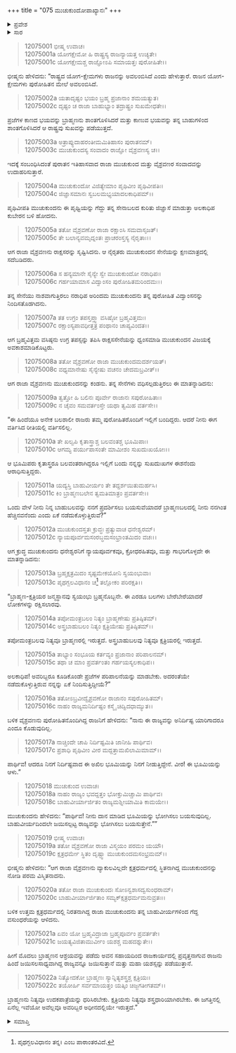 +++
title = "075 ಮುಚುಕುಂದೋಪಾಖ್ಯಾನಃ"
+++

<details><summary>ಪ್ರವೇಶ</summary>


।।   ಓಂ ಓಂ ನಮೋ ನಾರಾಯಣಾಯ।।   ಶ್ರೀ ವೇದವ್ಯಾಸಾಯ ನಮಃ ।।

ಶ್ರೀ ಕೃಷ್ಣದ್ವೈಪಾಯನ ವೇದವ್ಯಾಸ ವಿರಚಿತ  

**ಶ್ರೀ ಮಹಾಭಾರತ**

**ಶಾಂತಿ ಪರ್ವ**

**ರಾಜಧರ್ಮ ಪರ್ವ**

**ಅಧ್ಯಾಯ 75**

</details>

<details><summary>ಸಾರ</summary>

ಬ್ರಹ್ಮ-ಕ್ಷತ್ರರ ಸಂಬಂಧದ ಕುರಿತಾದ ಮುಚುಕುಂದೋಽಪಾಖ್ಯಾನ (1-22).


</details>



> 12075001 ಭೀಷ್ಮ ಉವಾಚ।  
12075001a ಯೋಗಕ್ಷೇಮೋ ಹಿ ರಾಷ್ಟ್ರಸ್ಯ ರಾಜನ್ಯಾಯತ್ತ ಉಚ್ಯತೇ।  
12075001c ಯೋಗಕ್ಷೇಮಶ್ಚ ರಾಜ್ಞೋಽಪಿ ಸಮಾಯತ್ತಃ ಪುರೋಹಿತೇ।।

ಭೀಷ್ಮನು ಹೇಳಿದನು: “ರಾಷ್ಟ್ರದ ಯೋಗ-ಕ್ಷೇಮಗಳು ರಾಜನನ್ನು ಅವಲಂಬಿಸಿದೆ ಎಂದು ಹೇಳುತ್ತಾರೆ. ರಾಜನ ಯೋಗ-ಕ್ಷೇಮಗಳು ಪುರೋಹಿತನ ಮೇಲೆ ಅವಲಂಬಿಸಿದೆ.

> 12075002a ಯತಾದೃಷ್ಟಂ ಭಯಂ ಬ್ರಹ್ಮ ಪ್ರಜಾನಾಂ ಶಮಯತ್ಯುತ।  
12075002c ದೃಷ್ಟಂ ಚ ರಾಜಾ ಬಾಹುಭ್ಯಾಂ ತದ್ರಾಷ್ಟ್ರಂ ಸುಖಮೇಧತೇ।।

ಪ್ರಜೆಗಳ ಕಾಣದ ಭಯವನ್ನು ಬ್ರಾಹ್ಮಣನು ಶಾಂತಗೊಳಿಸಿದರೆ ಮತ್ತು ಕಾಣುವ ಭಯವನ್ನು ತನ್ನ ಬಾಹುಗಳಿಂದ ಶಾಂತಗೊಳಿಸಿದರೆ ಆ ರಾಷ್ಟ್ರವು ಸುಖವನ್ನು ಪಡೆಯುತ್ತದೆ.

> 12075003a ಅತ್ರಾಪ್ಯುದಾಹರಂತೀಮಮಿತಿಹಾಸಂ ಪುರಾತನಮ್।  
12075003c ಮುಚುಕುಂದಸ್ಯ ಸಂವಾದಂ ರಾಜ್ಞೋ ವೈಶ್ರವಣಸ್ಯ ಚ।।

ಇದಕ್ಕೆ ಸಂಬಂಧಿಸಿದಂತೆ ಪುರಾತನ ಇತಿಹಾಸವಾದ ರಾಜಾ ಮುಚುಕುಂದ ಮತ್ತು ವೈಶ್ರವಣರ ಸಂವಾದವನ್ನು ಉದಾಹರಿಸುತ್ತಾರೆ.

> 12075004a ಮುಚುಕುಂದೋ ವಿಜಿತ್ಯೇಮಾಂ ಪೃಥಿವೀಂ ಪೃಥಿವೀಪತಿಃ।  
12075004c ಜಿಜ್ಞಾಸಮಾನಃ ಸ್ವಬಲಮಭ್ಯಯಾದಲಕಾಧಿಪಮ್।।

ಪೃಥಿವೀಪತಿ ಮುಚುಕುಂದನು ಈ ಪೃಥ್ವಿಯನ್ನು ಗೆದ್ದು ತನ್ನ ಸೇನಾಬಲದ ಕುರಿತು ಜಿಜ್ಞಾಸೆ ಮಾಡುತ್ತಾ ಅಲಕಾಧಿಪ ಕುಬೇರನ ಬಳಿ ಹೋದನು.

> 12075005a ತತೋ ವೈಶ್ರವಣೋ ರಾಜಾ ರಕ್ಷಾಂಸಿ ಸಮವಾಸೃಜತ್।  
12075005c ತೇ ಬಲಾನ್ಯವಮೃದ್ನಂತಃ ಪ್ರಾಚರಂಸ್ತಸ್ಯ ನೈರೃತಾಃ।।

ಆಗ ರಾಜಾ ವೈಶ್ರವಣನು ರಾಕ್ಷಸರನ್ನು ಸೃಷ್ಟಿಸಿದನು. ಆ ನೈರೃತರು ಮುಚುಕುಂದನ ಸೇನೆಯನ್ನು ಕ್ಷಣಮಾತ್ರದಲ್ಲಿ ಸದೆಬಡಿದರು.

> 12075006a ಸ ಹನ್ಯಮಾನೇ ಸೈನ್ಯೇ ಸ್ವೇ ಮುಚುಕುಂದೋ ನರಾಧಿಪಃ।  
12075006c ಗರ್ಹಯಾಮಾಸ ವಿದ್ವಾಂಸಂ ಪುರೋಹಿತಮರಿಂದಮಃ।।

ತನ್ನ ಸೇನೆಯು ನಾಶವಾಗುತ್ತಿರಲು ನರಾಧಿಪ ಅರಿಂದಮ ಮುಚುಕುಂದನು ತನ್ನ ಪುರೋಹಿತ ವಿದ್ವಾಂಸನನ್ನು ನಿಂದಿಸತೊಡಗಿದನು.

> 12075007a ತತ ಉಗ್ರಂ ತಪಸ್ತಪ್ತ್ವಾ ವಸಿಷ್ಠೋ ಬ್ರಹ್ಮವಿತ್ತಮಃ।  
12075007c ರಕ್ಷಾಂಸ್ಯಪಾವಧೀತ್ತತ್ರ ಪಂಥಾನಂ ಚಾಪ್ಯವಿಂದತ।।

ಆಗ ಬ್ರಹ್ಮವಿತ್ತಮ ವಸಿಷ್ಠನು ಉಗ್ರ ತಪಸ್ಸನ್ನು ತಪಿಸಿ ರಾಕ್ಷಸಸೇನೆಯನ್ನು ಧ್ವಂಸಮಾಡಿ ಮುಚುಕುಂದನ ವಿಜಯಕ್ಕೆ ಅವಕಾಶಮಾಡಿಕೊಟ್ಟರು.

> 12075008a ತತೋ ವೈಶ್ರವಣೋ ರಾಜಾ ಮುಚುಕುಂದಮದರ್ಶಯತ್।  
12075008c ವಧ್ಯಮಾನೇಷು ಸೈನ್ಯೇಷು ವಚನಂ ಚೇದಮಬ್ರವೀತ್।।

ಆಗ ರಾಜಾ ವೈಶ್ರವಣನು ಮುಚುಕುಂದನನ್ನು ಕಂಡನು. ತನ್ನ ಸೇನೆಗಳು ವಧಿಸಲ್ಪಡುತ್ತಿರಲು ಈ ಮಾತನ್ನಾಡಿದನು:

> 12075009a ತ್ವತ್ತೋ ಹಿ ಬಲಿನಃ ಪೂರ್ವೇ ರಾಜಾನಃ ಸಪುರೋಹಿತಾಃ।  
12075009c ನ ಚೈವಂ ಸಮವರ್ತಂಸ್ತೇ ಯಥಾ ತ್ವಮಿಹ ವರ್ತಸೇ।।

“ಈ ಹಿಂದೆಯೂ ಅನೇಕ ಬಲಶಾಲೀ ರಾಜರು ತಮ್ಮ ಪುರೋಹಿತರೊಂದಿಗೆ ಇಲ್ಲಿಗೆ ಬಂದಿದ್ದರು. ಆದರೆ ನೀನು ಈಗ ವರ್ತಿಸಿದ ರೀತಿಯಲ್ಲಿ ವರ್ತಿಸಲಿಲ್ಲ.

> 12075010a ತೇ ಖಲ್ವಪಿ ಕೃತಾಸ್ತ್ರಾಶ್ಚ ಬಲವಂತಶ್ಚ ಭೂಮಿಪಾಃ।  
12075010c ಆಗಮ್ಯ ಪರ್ಯುಪಾಸಂತೇ ಮಾಮೀಶಂ ಸುಖದುಃಖಯೋಃ।।

ಆ ಭೂಮಿಪರು ಕೃತಾಸ್ತ್ರರೂ ಬಲವಂತರಾಗಿದ್ದರೂ ಇಲ್ಲಿಗೆ ಬಂದು ನನ್ನನ್ನು ಸುಖದುಃಖಗಳ ಈಶನೆಂದು ಆರಾಧಿಸುತ್ತಿದ್ದರು.

> 12075011a ಯದ್ಯಸ್ತಿ ಬಾಹುವೀರ್ಯಂ ತೇ ತದ್ದರ್ಶಯಿತುಮರ್ಹಸಿ।  
12075011c ಕಿಂ ಬ್ರಾಹ್ಮಣಬಲೇನ ತ್ವಮತಿಮಾತ್ರಂ ಪ್ರವರ್ತಸೇ।।

ಒಂದು ವೇಳೆ ನೀನು ನಿನ್ನ ಬಾಹುಬಲವನ್ನು ನನಗೆ ಪ್ರದರ್ಶಿಸಲು ಬಯಸುವೆಯಾದರೆ ಬ್ರಾಹ್ಮಣಬಲದಲ್ಲಿ ನೀನು ನನಗಿಂತ ಹೆಚ್ಚಿನವನೆಂದು ಎಂದು ಏಕೆ ನಡೆದುಕೊಳ್ಳುತ್ತಿರುವೆ?”

> 12075012a ಮುಚುಕುಂದಸ್ತತಃ ಕ್ರುದ್ಧಃ ಪ್ರತ್ಯುವಾಚ ಧನೇಶ್ವರಮ್।  
12075012c ನ್ಯಾಯಪೂರ್ವಮಸಂರಬ್ಧಮಸಂಭ್ರಾಂತಮಿದಂ ವಚಃ।।

ಆಗ ಕ್ರುದ್ಧ ಮುಚುಕುಂದನು ಧನೇಶ್ವರನಿಗೆ ನ್ಯಾಯಪೂರ್ವಕವೂ, ಕ್ರೋಧರಹಿತವೂ, ಮತ್ತು ಗಾಭರಿಗೊಳ್ಳದೇ ಈ ಮಾತನ್ನಾಡಿದನು:

> 12075013a ಬ್ರಹ್ಮಕ್ಷತ್ರಮಿದಂ ಸೃಷ್ಟಮೇಕಯೋನಿ ಸ್ವಯಂಭುವಾ।  
12075013c ಪೃಥಗ್ಬಲವಿಧಾನಂ ಚ[^1] ತಲ್ಲೋಕಂ ಪರಿರಕ್ಷತಿ।।

“ಬ್ರಾಹ್ಮಣ-ಕ್ಷತ್ರಿಯರ ಜನ್ಮಸ್ಥಾನವು ಸ್ವಯಂಭು ಬ್ರಹ್ಮನೊಬ್ಬನೇ. ಈ ಎರಡೂ ಬಲಗಳು ಬೇರೆಬೇರೆಯಾದರೆ ಲೋಕಗಳನ್ನು ರಕ್ಷಿಸಲಾರವು.

> 12075014a ತಪೋಮಂತ್ರಬಲಂ ನಿತ್ಯಂ ಬ್ರಾಹ್ಮಣೇಷು ಪ್ರತಿಷ್ಠಿತಮ್।  
12075014c ಅಸ್ತ್ರಬಾಹುಬಲಂ ನಿತ್ಯಂ ಕ್ಷತ್ರಿಯೇಷು ಪ್ರತಿಷ್ಠಿತಮ್।।

ತಪೋಮಂತ್ರಬಲವು ನಿತ್ಯವೂ ಬ್ರಾಹ್ಮಣರಲ್ಲಿ ಇರುತ್ತದೆ. ಅಸ್ತ್ರಬಾಹುಬಲವು ನಿತ್ಯವೂ ಕ್ಷತ್ರಿಯರಲ್ಲಿ ಇರುತ್ತದೆ.

> 12075015a ತಾಭ್ಯಾಂ ಸಂಭೂಯ ಕರ್ತವ್ಯಂ ಪ್ರಜಾನಾಂ ಪರಿಪಾಲನಮ್।  
12075015c ತಥಾ ಚ ಮಾಂ ಪ್ರವರ್ತಂತಂ ಗರ್ಹಯಸ್ಯಲಕಾಧಿಪ।।

ಅಲಕಾಧಿಪ! ಅವರಿಬ್ಬರೂ ಕೂಡಿಕೊಂಡೇ ಪ್ರಜೆಗಳ ಪರಿಪಾಲನೆಯನ್ನು ಮಾಡಬೇಕು. ಅದರಂತೆಯೇ ನಡೆದುಕೊಳ್ಳುತ್ತಿರುವ ನನ್ನನ್ನು ಏಕೆ ನಿಂದಿಸುತ್ತಿದ್ದೀಯೆ?”

> 12075016a ತತೋಽಬ್ರವೀದ್ವೈಶ್ರವಣೋ ರಾಜಾನಂ ಸಪುರೋಹಿತಮ್।  
12075016c ನಾಹಂ ರಾಜ್ಯಮನಿರ್ದಿಷ್ಟಂ ಕಸ್ಮೈ ಚಿದ್ವಿದಧಾಮ್ಯುತ।।

ಬಳಿಕ ವೈಶ್ರವಣನು ಪುರೋಹಿತನೊಂದಿಗಿದ್ದ ರಾಜನಿಗೆ ಹೇಳಿದನು: “ನಾನು ಈ ರಾಜ್ಯವನ್ನು ಅನಿರ್ದಿಷ್ಟ ಯಾರಿಗಾದರೂ ಎಂದೂ ಕೊಡುವುದಿಲ್ಲ.

> 12075017a ನಾಚ್ಚಿಂದೇ ಚಾಪಿ ನಿರ್ದಿಷ್ಟಮಿತಿ ಜಾನೀಹಿ ಪಾರ್ಥಿವ।  
12075017c ಪ್ರಶಾಧಿ ಪೃಥಿವೀಂ ವೀರ ಮದ್ದತ್ತಾಮಖಿಲಾಮಿಮಾಮ್।।

ಪಾರ್ಥಿವ! ಆದರೂ ನಿನಗೆ ನಿರ್ದಿಷ್ಟವಾದ ಈ ಅಖಿಲ ಭೂಮಿಯನ್ನು ನಿನಗೆ ನೀಡುತ್ತಿದ್ದೇನೆ. ವೀರ! ಈ ಭೂಮಿಯನ್ನು ಆಳು.”

> 12075018 ಮುಚುಕುಂದ ಉವಾಚ।  
12075018a ನಾಹಂ ರಾಜ್ಯಂ ಭವದ್ದತ್ತಂ ಭೋಕ್ತುಮಿಚ್ಚಾಮಿ ಪಾರ್ಥಿವ।  
12075018c ಬಾಹುವೀರ್ಯಾರ್ಜಿತಂ ರಾಜ್ಯಮಶ್ನೀಯಾಮಿತಿ ಕಾಮಯೇ।।

ಮುಚುಕುಂದನು ಹೇಳಿದನು: “ಪಾರ್ಥಿವ! ನೀನು ದಾನ ಮಾಡಿದ ಭೂಮಿಯನ್ನು ಭೋಗಿಸಲು ಬಯಸುವುದಿಲ್ಲ. ಬಾಹುವೀರ್ಯದಿಂದಲೇ ಜಯಿಸಲ್ಪಟ್ಟ ರಾಜ್ಯವನ್ನು ಭೋಗಿಸಲು ಬಯಸುತ್ತೇನೆ.””

> 12075019 ಭೀಷ್ಮ ಉವಾಚ।  
12075019a ತತೋ ವೈಶ್ರವಣೋ ರಾಜಾ ವಿಸ್ಮಯಂ ಪರಮಂ ಯಯೌ।  
12075019c ಕ್ಷತ್ರಧರ್ಮೇ ಸ್ಥಿತಂ ದೃಷ್ಟ್ವಾ ಮುಚುಕುಂದಮಸಂಭ್ರಮಮ್।।

ಭೀಷ್ಮನು ಹೇಳಿದನು: “ಆಗ ರಾಜಾ ವೈಶ್ರವಣನು ವ್ಯಾಕುಲವಿಲ್ಲದೇ ಕ್ಷತ್ರಧರ್ಮದಲ್ಲಿ ಸ್ಥಿತನಾಗಿದ್ದ ಮುಚುಕುಂದನನ್ನು ನೋಡಿ ಪರಮ ವಿಸ್ಮಿತನಾದನು.

> 12075020a ತತೋ ರಾಜಾ ಮುಚುಕುಂದಃ ಸೋಽನ್ವಶಾಸದ್ವಸುಂಧರಾಮ್।  
12075020c ಬಾಹುವೀರ್ಯಾರ್ಜಿತಾಂ ಸಮ್ಯಕ್ಕ್ಷತ್ರಧರ್ಮಮನುವ್ರತಃ।।

ಬಳಿಕ ಉತ್ತಮ ಕ್ಷತ್ರಧರ್ಮದಲ್ಲಿ ನಿರತನಾಗಿದ್ದ ರಾಜಾ ಮುಚುಕುಂದನು ತನ್ನ ಬಾಹುವೀರ್ಯಗಳಿಂದ ಗೆದ್ದ ವಸುಂಧರೆಯನ್ನು ಆಳಿದನು.

> 12075021a ಏವಂ ಯೋ ಬ್ರಹ್ಮವಿದ್ರಾಜಾ ಬ್ರಹ್ಮಪೂರ್ವಂ ಪ್ರವರ್ತತೇ।  
12075021c ಜಯತ್ಯವಿಜಿತಾಮುರ್ವೀಂ ಯಶಶ್ಚ ಮಹದಶ್ನುತೇ।।

ಹೀಗೆ ಮೊದಲು ಬ್ರಾಹ್ಮಣನ ಆಶ್ರಯವನ್ನು ಪಡೆದು ಅವನ ಸಹಾಯದಿಂದ ರಾಜಕಾರ್ಯದಲ್ಲಿ ಪ್ರವೃತ್ತನಾಗುವ ರಾಜನು ಹಿಂದೆ ಜಯಿಸಲಸಾಧ್ಯವಾಗಿದ್ದ ರಾಜ್ಯವನ್ನೂ ಜಯಿಸುತ್ತಾನೆ ಮತ್ತು ಮಹಾ ಯಶಸ್ಸನ್ನು ಪಡೆಯುತ್ತಾನೆ.

> 12075022a ನಿತ್ಯೋದಕೋ ಬ್ರಾಹ್ಮಣಃ ಸ್ಯಾನ್ನಿತ್ಯಶಸ್ತ್ರಶ್ಚ ಕ್ಷತ್ರಿಯಃ।  
12075022c ತಯೋರ್ಹಿ ಸರ್ವಮಾಯತ್ತಂ ಯತ್ಕಿಂ ಚಿಜ್ಜಗತೀಗತಮ್।।

ಬ್ರಾಹ್ಮಣನು ನಿತ್ಯವೂ ಉದಕಪಾತ್ರೆಯನ್ನು ಧರಿಸಿರಬೇಕು. ಕ್ಷತ್ರಿಯನು ನಿತ್ಯವೂ ಶಸ್ತ್ರಧಾರಿಯಾಗಿರಬೇಕು. ಈ ಜಗತ್ತಿನಲ್ಲಿ ಏನೆಲ್ಲ ಇವೆಯೋ ಅವೆಲ್ಲವೂ ಅವರಿಬ್ಬರ ಅಧೀನದಲ್ಲಿಯೇ ಇರುತ್ತದೆ.”


<details><summary>ಸಮಾಪ್ತಿ</summary>

ಇತಿ ಶ್ರೀ ಮಹಾಭಾರತೇ ಶಾಂತಿಪರ್ವಣಿ ರಾಜಧರ್ಮಪರ್ವಣಿ ಮುಚುಕುಂದೋಪಾಖ್ಯಾನೇ ಪಂಚಸಪ್ತತಿತಮೋಽಧ್ಯಾಯಃ।।  
ಇದು ಶ್ರೀ ಮಹಾಭಾರತ ಶಾಂತಿಪರ್ವದ ರಾಜಧರ್ಮಪರ್ವದಲ್ಲಿ ಮುಚುಕುಂದೋಪಾಖ್ಯಾನ ಎನ್ನುವ ಎಪ್ಪತ್ತೈದನೇ ಅಧ್ಯಾಯವು.

</details>

[^1]: ಪೃಥಗ್ಬಲವಿಧಾನಂ ತನ್ನ। ಎಂಬ ಪಾಠಾಂತರವಿದೆ.

